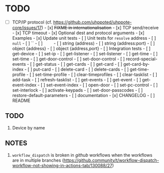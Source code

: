 # TODO

- [ ] TCP/IP protocol (cf. https://github.com/uhppoted/uhppote-core/issues/17)
      - [x] ~~FIXME in internationalisation~~
      - [x] TCP send/receive
      - [x] TCP timeout
      - [x] Optional dest and protocol arguments
      - [x] Examples
      - [x] Update unit tests
      - [ ] Unit tests for `resolve` address
            - [ ] `null`
            - [ ] ``
            - [ ] `    `
            - [ ] string (address)
            - [ ] string (address:port)
            - [ ] object {address}
            - [ ] object {address,port}
      - [ ] Integration tests
            - [ ] get-device
            - [ ] set-ip
            - [ ] get-listener
            - [ ] set-listener
            - [ ] get-time
            - [ ] set-time
            - [ ] get-door-control
            - [ ] set-door-control
            - [ ] record-special-events
            - [ ] get-status
            - [ ] get-cards
            - [ ] get-card
            - [ ] get-card-by-index
            - [ ] put-card
            - [ ] delete-card
            - [ ] delete-cards
            - [ ] get-time-profile
            - [ ] set-time-profile
            - [ ] clear-timeprofiles
            - [ ] clear-tasklist
            - [ ] add-task
            - [ ] refresh-tasklist
            - [ ] get-events
            - [ ] get-event
            - [ ] get-event-index
            - [ ] set-event-index
            - [ ] open-door
            - [ ] set-pc-control
            - [ ] set-interlock
            - [ ] activate-keypads
            - [ ] set-door-passcodes
            - [ ] restore-default-parameters
      - [ ] documentation
      - [x] CHANGELOG
      - [ ] README

## TODO

1. Device by name

## NOTES

1. `workflow_dispatch` is broken in _github_ workflows when the workflows are in multiple
    branches (https://github.community/t/workflow-dispatch-workflow-not-showing-in-actions-tab/130088/27)
